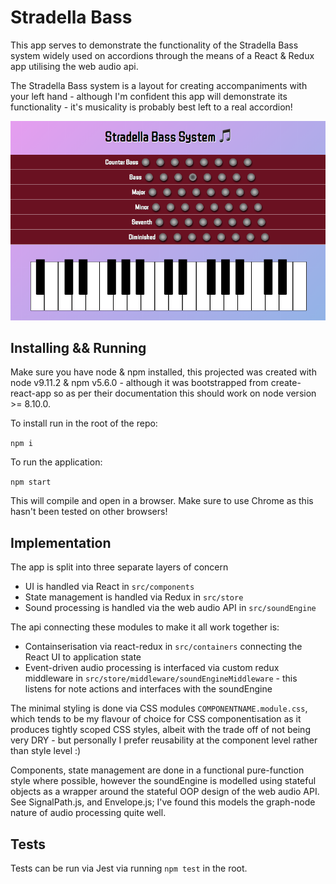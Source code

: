 # Stradella Bass

This app serves to demonstrate the functionality of the Stradella Bass system widely used on accordions through the means of a React & Redux app utilising the web audio api.

The Stradella Bass system is a layout for creating accompaniments with your left hand - although I'm confident this app will demonstrate its functionality - it's musicality is probably best left to a real accordion!

![Screenshot](/screenShot.png?raw=true "Stradella Bass")

## Installing && Running

Make sure you have node & npm installed, this projected was created with node v9.11.2 & npm v5.6.0 - although it was bootstrapped from create-react-app so as per their documentation this should work on node version >= 8.10.0.

To install run in the root of the repo:

`npm i`

To run the application:

`npm start`

This will compile and open in a browser. Make sure to use Chrome as this hasn't been tested on other browsers!

## Implementation

The app is split into three separate layers of concern

-   UI is handled via React in `src/components`
-   State management is handled via Redux in `src/store`
-   Sound processing is handled via the web audio API in `src/soundEngine`

The api connecting these modules to make it all work together is:

-   Containserisation via react-redux in `src/containers` connecting the React UI to application state
-   Event-driven audio processing is interfaced via custom redux middleware in `src/store/middleware/soundEngineMiddleware` - this listens for note actions and interfaces with the soundEngine

The minimal styling is done via CSS modules `COMPONENTNAME.module.css`, which tends to be my flavour of choice for CSS componentisation as it produces tightly scoped CSS styles, albeit with the trade off of not being very DRY - but personally I prefer reusability at the component level rather than style level :)

Components, state management are done in a functional pure-function style where possible, however the soundEngine is modelled using stateful objects as a wrapper around the stateful OOP design of the web audio API. See SignalPath.js, and Envelope.js; I've found this models the graph-node nature of audio processing quite well.

## Tests

Tests can be run via Jest via running `npm test` in the root.
